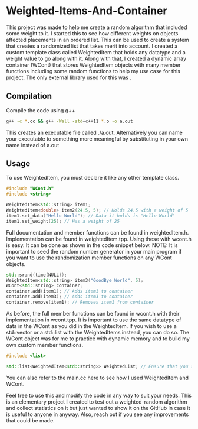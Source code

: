 # Weighted-Items-And-Container

This project was made to help me create a random algorithm that included some weight to it. I started this to see how different weights on objects affected placements in an ordered list. This can be used to create a system that creates a randomized list that takes merit into account. I created a custom template class called WeightedItem that holds any datatype and a weight value to go along with it. Along with that, I created a dynamic array container (WCont) that stores WeightedItem objects with many member functions including some random functions to help my use case for this project. The only external library used for this was <iostream>. 

## Compilation

Compile the code using g++

```bash
g++ -c *.cc && g++ -Wall -std=c++11 *.o -o a.out
```
This creates an executable file called ./a.out. Alternatively you can name your executable to something more meaningful by substituting in your own name instead of a.out

## Usage
To use WeightedItem, you must declare it like any other template class.
```cpp
#include "WCont.h"
#include <string>

WeightedItem<std::string> item1;
WeightedItem<double> item2(24.5, 5); // Holds 24.5 with a weight of 5
item1.set_data("Hello World"); // Data it holds is "Hello World"
item1.set_weight(25); // Has a weight of 25
```
Full documentation and member functions can be found in weightedItem.h. Implementation can be found in weightedItem.tpp. Using these with wcont.h is easy. It can be done as shown in the code snippet below. NOTE: It is important to seed the random number generator in your main program if you want to use the randomization member functions on any WCont objects. 
```cpp
std::srand(time(NULL));
WeightedItem<std::string> item3("GoodBye World", 5);
WCont<std::string> container;
container.add(item1); // Adds item1 to container
container.add(item3); // Adds item3 to container
container.remove(item1); // Removes item1 from container
```
As before, the full member functions can be found in wcont.h with their implementation in wcont.tpp. It is important to use the same datatype of data in the WCont as you did in the WeightedItem. If you wish to use a std::vector or a std::list with the WeightedItems instead, you can do so. The WCont object was for me to practice with dynamic memory and to build my own custom member functions. 
```cpp
#include <list>

std::list<WeightedItem<std::string>> WeightedList; // Ensure that you still declare the datatype of the WeightedItem
``` 
You can also refer to the main.cc here to see how I used WeightedItem and WCont. 

Feel free to use this and modify the code in any way to suit your needs. This is an elementary project I created to test out a weighted-random algorithm and collect statistics on it but just wanted to show it on the GitHub in case it is useful to anyone in anyway. Also, reach out if you see any improvements that could be made. 